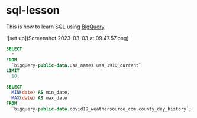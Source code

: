 # sql-lesson

This is how to learn SQL using [BigQuery](https://console.cloud.google.com/bigquery)

![set up](Screenshot 2023-03-03 at 09.47.57.png)

```sql
SELECT
  *
FROM
  `bigquery-public-data.usa_names.usa_1910_current`
LIMIT
  10;
 ```

```sql
SELECT
  MIN(date) AS min_date,
  MAX(date) AS max_date
FROM
  `bigquery-public-data.covid19_weathersource_com.county_day_history`;
  ```
